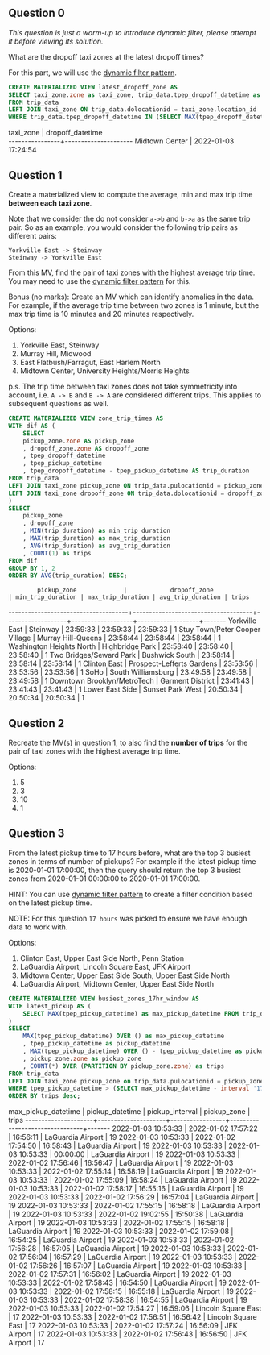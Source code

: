 ## Question 0

_This question is just a warm-up to introduce dynamic filter, please attempt it before viewing its solution._

What are the dropoff taxi zones at the latest dropoff times?

For this part, we will use the [dynamic filter pattern](https://docs.risingwave.com/docs/current/sql-pattern-dynamic-filters/).

``` sql
CREATE MATERIALIZED VIEW latest_dropoff_zone AS
SELECT taxi_zone.zone as taxi_zone, trip_data.tpep_dropoff_datetime as dropoff_datetime
FROM trip_data
LEFT JOIN taxi_zone ON trip_data.dolocationid = taxi_zone.location_id
WHERE trip_data.tpep_dropoff_datetime IN (SELECT MAX(tpep_dropoff_datetime) FROM trip_data);
```

   taxi_zone    |  dropoff_datetime   
----------------+---------------------
 Midtown Center | 2022-01-03 17:24:54

## Question 1

Create a materialized view to compute the average, min and max trip time **between each taxi zone**.

Note that we consider the do not consider `a->b` and `b->a` as the same trip pair.
So as an example, you would consider the following trip pairs as different pairs:
```plaintext
Yorkville East -> Steinway
Steinway -> Yorkville East
```

From this MV, find the pair of taxi zones with the highest average trip time.
You may need to use the [dynamic filter pattern](https://docs.risingwave.com/docs/current/sql-pattern-dynamic-filters/) for this.

Bonus (no marks): Create an MV which can identify anomalies in the data. For example, if the average trip time between two zones is 1 minute,
but the max trip time is 10 minutes and 20 minutes respectively.

Options:
1. Yorkville East, Steinway
2. Murray Hill, Midwood
3. East Flatbush/Farragut, East Harlem North
4. Midtown Center, University Heights/Morris Heights

p.s. The trip time between taxi zones does not take symmetricity into account, i.e. `A -> B` and `B -> A` are considered different trips. This applies to subsequent questions as well.

``` sql
CREATE MATERIALIZED VIEW zone_trip_times AS
WITH dif AS (
    SELECT
    pickup_zone.zone AS pickup_zone
    , dropoff_zone.zone AS dropoff_zone
    , tpep_dropoff_datetime
    , tpep_pickup_datetime
    , tpep_dropoff_datetime - tpep_pickup_datetime AS trip_duration
FROM trip_data
LEFT JOIN taxi_zone pickup_zone ON trip_data.pulocationid = pickup_zone.location_id
LEFT JOIN taxi_zone dropoff_zone ON trip_data.dolocationid = dropoff_zone.location_id
)
SELECT 
    pickup_zone
    , dropoff_zone
    , MIN(trip_duration) as min_trip_duration
    , MAX(trip_duration) as max_trip_duration
    , AVG(trip_duration) as avg_trip_duration
    , COUNT(1) as trips
FROM dif
GROUP BY 1, 2
ORDER BY AVG(trip_duration) DESC;
```

            pickup_zone             |            dropoff_zone             | min_trip_duration | max_trip_duration | avg_trip_duration | trips 
-------------------------------------+-------------------------------------+-------------------+-------------------+-------------------+-------
 Yorkville East                      | Steinway                            | 23:59:33          | 23:59:33          | 23:59:33          |     1
 Stuy Town/Peter Cooper Village      | Murray Hill-Queens                  | 23:58:44          | 23:58:44          | 23:58:44          |     1
 Washington Heights North            | Highbridge Park                     | 23:58:40          | 23:58:40          | 23:58:40          |     1
 Two Bridges/Seward Park             | Bushwick South                      | 23:58:14          | 23:58:14          | 23:58:14          |     1
 Clinton East                        | Prospect-Lefferts Gardens           | 23:53:56          | 23:53:56          | 23:53:56          |     1
 SoHo                                | South Williamsburg                  | 23:49:58          | 23:49:58          | 23:49:58          |     1
 Downtown Brooklyn/MetroTech         | Garment District                    | 23:41:43          | 23:41:43          | 23:41:43          |     1
 Lower East Side                     | Sunset Park West                    | 20:50:34          | 20:50:34          | 20:50:34          |     1

## Question 2

Recreate the MV(s) in question 1, to also find the **number of trips** for the pair of taxi zones with the highest average trip time.

Options:
1. 5
2. 3
3. 10
4. 1

## Question 3

From the latest pickup time to 17 hours before, what are the top 3 busiest zones in terms of number of pickups?
For example if the latest pickup time is 2020-01-01 17:00:00,
then the query should return the top 3 busiest zones from 2020-01-01 00:00:00 to 2020-01-01 17:00:00.

HINT: You can use [dynamic filter pattern](https://docs.risingwave.com/docs/current/sql-pattern-dynamic-filters/)
to create a filter condition based on the latest pickup time.

NOTE: For this question `17 hours` was picked to ensure we have enough data to work with.

Options:
1. Clinton East, Upper East Side North, Penn Station
2. LaGuardia Airport, Lincoln Square East, JFK Airport
3. Midtown Center, Upper East Side South, Upper East Side North
4. LaGuardia Airport, Midtown Center, Upper East Side North

``` sql
CREATE MATERIALIZED VIEW busiest_zones_17hr_window AS
WITH latest_pickup AS (
    SELECT MAX(tpep_pickup_datetime) as max_pickup_datetime FROM trip_data
)
SELECT 
    MAX(tpep_pickup_datetime) OVER () as max_pickup_datetime
    , tpep_pickup_datetime as pickup_datetime
    , MAX(tpep_pickup_datetime) OVER () - tpep_pickup_datetime as pickup_interval
    , pickup_zone.zone as pickup_zone
    , COUNT(*) OVER (PARTITION BY pickup_zone.zone) as trips
FROM trip_data
LEFT JOIN taxi_zone pickup_zone on trip_data.pulocationid = pickup_zone.location_id
WHERE tpep_pickup_datetime > (SELECT max_pickup_datetime - interval '17 hour' FROM latest_pickup)
ORDER BY trips desc;
```
max_pickup_datetime |   pickup_datetime   | pickup_interval |          pickup_zone           | trips 
---------------------+---------------------+-----------------+--------------------------------+-------
 2022-01-03 10:53:33 | 2022-01-02 17:57:22 | 16:56:11        | LaGuardia Airport              |    19
 2022-01-03 10:53:33 | 2022-01-02 17:54:50 | 16:58:43        | LaGuardia Airport              |    19
 2022-01-03 10:53:33 | 2022-01-03 10:53:33 | 00:00:00        | LaGuardia Airport              |    19
 2022-01-03 10:53:33 | 2022-01-02 17:56:46 | 16:56:47        | LaGuardia Airport              |    19
 2022-01-03 10:53:33 | 2022-01-02 17:55:14 | 16:58:19        | LaGuardia Airport              |    19
 2022-01-03 10:53:33 | 2022-01-02 17:55:09 | 16:58:24        | LaGuardia Airport              |    19
 2022-01-03 10:53:33 | 2022-01-02 17:58:17 | 16:55:16        | LaGuardia Airport              |    19
 2022-01-03 10:53:33 | 2022-01-02 17:56:29 | 16:57:04        | LaGuardia Airport              |    19
 2022-01-03 10:53:33 | 2022-01-02 17:55:15 | 16:58:18        | LaGuardia Airport              |    19
 2022-01-03 10:53:33 | 2022-01-02 19:02:55 | 15:50:38        | LaGuardia Airport              |    19
 2022-01-03 10:53:33 | 2022-01-02 17:55:15 | 16:58:18        | LaGuardia Airport              |    19
 2022-01-03 10:53:33 | 2022-01-02 17:59:08 | 16:54:25        | LaGuardia Airport              |    19
 2022-01-03 10:53:33 | 2022-01-02 17:56:28 | 16:57:05        | LaGuardia Airport              |    19
 2022-01-03 10:53:33 | 2022-01-02 17:56:04 | 16:57:29        | LaGuardia Airport              |    19
 2022-01-03 10:53:33 | 2022-01-02 17:56:26 | 16:57:07        | LaGuardia Airport              |    19
 2022-01-03 10:53:33 | 2022-01-02 17:57:31 | 16:56:02        | LaGuardia Airport              |    19
 2022-01-03 10:53:33 | 2022-01-02 17:58:43 | 16:54:50        | LaGuardia Airport              |    19
 2022-01-03 10:53:33 | 2022-01-02 17:58:15 | 16:55:18        | LaGuardia Airport              |    19
 2022-01-03 10:53:33 | 2022-01-02 17:58:38 | 16:54:55        | LaGuardia Airport              |    19
 2022-01-03 10:53:33 | 2022-01-02 17:54:27 | 16:59:06        | Lincoln Square East            |    17
 2022-01-03 10:53:33 | 2022-01-02 17:56:51 | 16:56:42        | Lincoln Square East            |    17
 2022-01-03 10:53:33 | 2022-01-02 17:57:24 | 16:56:09        | JFK Airport                    |    17
 2022-01-03 10:53:33 | 2022-01-02 17:56:43 | 16:56:50        | JFK Airport                    |    17